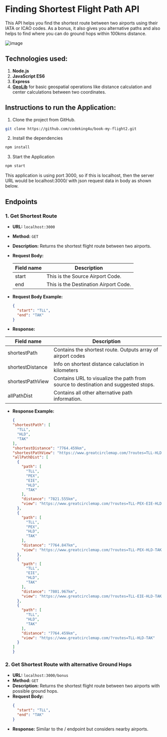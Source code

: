 # Finding Shortest Flight Path API

This API helps you find the shortest route between two airports using their IATA or ICAO codes. As a bonus, it also gives you alternative paths and also helps to find where you can do ground hops within 100kms distance.

![image](https://github.com/user-attachments/assets/49bb93bf-4daf-487a-8b81-e6e6404e072d)

## Technologies used:

1. **Node.js**
2. **JavaScript ES6** 
3. **Express**
4. **[GeoLib](https://www.npmjs.com/package/geolib?activeTab=readme)** for basic geospatial operations like distance calculation and center calculations between two coordinates. 



## Instructions to run the Application:

1. Clone the project from GitHub.

```sh
git clone https://github.com/codeking4u/book-my-flight2.git
```
2. Install the dependencies

```sh
npm install
```

3. Start the Application

```sh
npm start
```

This application is using port 3000, so if this is localhost, then the server URL would be localhost:3000/ with json request data in body as shown below.

## Endpoints

### 1. Get Shortest Route
- **URL:** `localhost:3000`
- **Method:** `GET`
- **Description:** Returns the shortest flight route between two airports.
- **Request Body:**
  
   | Field name  | Description |
   | ------------- | ------------- |
   | start  | This is the Source Airport Code.  |
   | end  | This is the Destination Airport Code.  |

- **Request Body Example:**
  ```json
  {
    "start": "TLL", 
    "end": "TAK" 
  }


- **Response:**

| Field name  | Description |
| ------------- | ------------- |
| shortestPath  | Contains the shortest route. Outputs array of airport codes  |
| shortestDistance  | Info on shortest distance caluclation in kilometers  |
| shortestPathView  | Contains URL to visualize the path from source to destination and suggested stops.   |
| allPathDist  | Contains all other alternative path information.  |


- **Response Example:**
  ```json
  {
  "shortestPath": [
    "TLL",
    "HLD",
    "TAK"
  ],
  "shortestDistance": "7764.459km",
  "shortestPathView": "https://www.greatcirclemap.com/?routes=TLL-HLD-TAK",
  "allPathDist": [
    {
      "path": [
        "TLL",
        "PEX",
        "EIE",
        "HLD",
        "TAK"
      ],
      "distance": "7821.555km",
      "view": "https://www.greatcirclemap.com/?routes=TLL-PEX-EIE-HLD-TAK"
    },
    {
      "path": [
        "TLL",
        "PEX",
        "HLD",
        "TAK"
      ],
      "distance": "7764.847km",
      "view": "https://www.greatcirclemap.com/?routes=TLL-PEX-HLD-TAK"
    },
    {
      "path": [
        "TLL",
        "EIE",
        "HLD",
        "TAK"
      ],
      "distance": "7801.967km",
      "view": "https://www.greatcirclemap.com/?routes=TLL-EIE-HLD-TAK"
    },
    {
      "path": [
        "TLL",
        "HLD",
        "TAK"
      ],
      "distance": "7764.459km",
      "view": "https://www.greatcirclemap.com/?routes=TLL-HLD-TAK"
    }
  ]
  }

### 2. Get Shortest Route with alternative Ground Hops
- **URL:** `localhost:3000/bonus`
- **Method:** `GET`
- **Description:** Returns the shortest flight route between two airports with possible ground hops.
- **Request Body:**
  ```json
  {
    "start": "TLL",
    "end": "TAK"
  }
- **Response:** Similar to the / endpoint but considers nearby airports.


